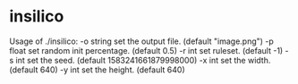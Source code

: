 # insilico

Usage of ./insilico:
  -o string
        set the output file. (default "image.png")
  -p float
        set random init percentage. (default 0.5)
  -r int
        set ruleset. (default -1)
  -s int
        set the seed. (default 1583241661879998000)
  -x int
        set the width. (default 640)
  -y int
        set the height. (default 640)

